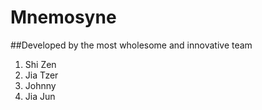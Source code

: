 # Mnemosyne

##Developed by the most wholesome and innovative team
1. Shi Zen
2. Jia Tzer
3. Johnny
4. Jia Jun
